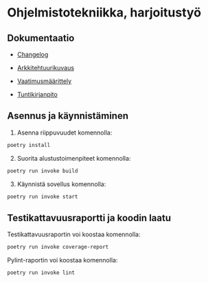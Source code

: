 # Ohjelmistotekniikka, harjoitustyö
## Dokumentaatio

- [Changelog](https://github.com/iisakhaukkala/ot-harjoitustyo/blob/master/dokumentaatio/changelog.md)

- [Arkkitehtuurikuvaus](https://github.com/iisakhaukkala/ot-harjoitustyo/blob/master/dokumentaatio/arkkitehtuuri.md)

- [Vaatimusmäärittely](https://github.com/iisakhaukkala/ot-harjoitustyo/blob/master/dokumentaatio/vaatimusmaarittely.md)

- [Tuntikirjanpito](https://github.com/iisakhaukkala/ot-harjoitustyo/blob/master/dokumentaatio/tuntikirjanpito.md)
 
## Asennus ja käynnistäminen

1. Asenna riippuvuudet komennolla:

```bash
poetry install
```

2. Suorita alustustoimenpiteet komennolla:

```bash
poetry run invoke build
```

3. Käynnistä sovellus komennolla:

```bash
poetry run invoke start
```

## Testikattavuusraportti ja koodin laatu

Testikattavuusraportin voi koostaa komennolla:

```bash
poetry run invoke coverage-report
```

Pylint-raportin voi koostaa komennolla: 

```bash
poetry run invoke lint
```
